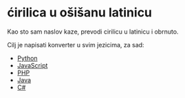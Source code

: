 # ćirilica u ošišanu latinicu
Kao sto sam naslov kaze, prevodi cirilicu u latinicu i obrnuto.

Cilj je napisati konverter u svim jezicima, za sad:
<ul>
  <li><a href="https://github.com/stefanpejcic/Cirilica-u-Latinicu/tree/master/python">Python</a></li>
  <li><a href="https://github.com/stefanpejcic/Cirilica-u-Latinicu/tree/master/javascript">JavaScript</a></li>
  <li><a href="https://github.com/stefanpejcic/Cirilica-u-Latinicu/tree/master/php">PHP</a></li>
  <li><a href="https://github.com/stefanpejcic/Cirilica-u-Latinicu/tree/master/java">Java</a></li>
  <li><a href="https://github.com/stefanpejcic/Cirilica-u-Latinicu/tree/master/C%23">C#</a></li>
</ul>
